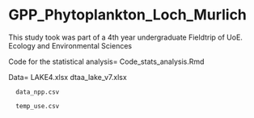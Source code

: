 # GPP_Phytoplankton_Loch_Murlich
This study took was part of  a 4th year undergraduate Fieldtrip of UoE.
Ecology and Environmental Sciences

Code for the statistical analysis= Code_stats_analysis.Rmd

Data= LAKE4.xlsx
      dtaa_lake_v7.xlsx
      
      data_npp.csv
      
      temp_use.csv

